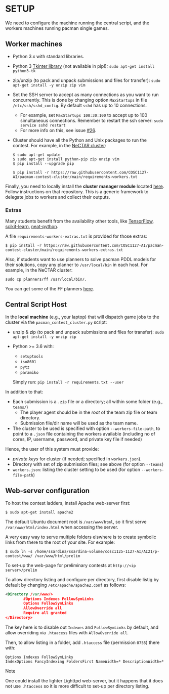 # SETUP

We need to configure the machine running the central script, and the workers machines running pacman single games.

## Worker machines

* Python 3.x with standard libraries.
* Python 3 [Tkinter library](https://docs.python.org/3/library/tkinter.html) (not available in pip!): `sudo apt-get install python3-tk`
* zip/unzip (to pack and unpack submissions and files for transfer): `sudo apt-get install -y unzip zip vim`
* Set the SSH server to accept as many connections as you want to run concurrently. This is done by changing option `MaxStartups` in file `/etc/ssh/sshd_config`. By default `sshd` has up to 10 connections.
  * For example, set `MaxStartups 100:30:100` to accept up to 100 simultaneous connections. Remember to restart the ssh server: `sudo service sshd restart`
  * For more info on this, see issue [#26](https://github.com/COSC1127-AI/pacman-contest-cluster/issues/26).
* Cluster should have all the Python and Unix packages to run the contest. For example, in the [NeCTAR cluster](https://ardc.edu.au/services/nectar-research-cloud/):

    ```shell
    $ sudo apt-get update
    $ sudo apt-get install python-pip zip unzip vim
    $ pip install --upgrade pip

    $ pip install -r https://raw.githubusercontent.com/COSC1127-AI/pacman-contest-cluster/main/requirements-workers.txt
    ```

Finally, you need to locally install the **cluster manager module** located [here](https://github.com/ssardina-teaching/cluster-manager). Follow instructions on that repository. This is a generic framework to delegate jobs to workers and collect their outputs.

### Extras

Many students benefit from the availability other tools, like [TensorFlow](https://www.tensorflow.org/), [scikit-learn](http://scikit-learn.org/), [neat-python](https://github.com/CodeReclaimers/neat-python).

A file `requirements-workers-extras.txt` is provided for those extras:

```shell
$ pip install -r https://raw.githubusercontent.com/COSC1127-AI/pacman-contest-cluster/main/requirements-workers-extras.txt
```

Also, if students want to use planners to solve pacman PDDL models for their solutions, copy any planner to `/usr/local/bin` in each host. For example, in the NeCTAR cluster:

```shell
sudo cp planners/ff /usr/local/bin/.
```

You can get some of the FF planners [here](https://github.com/ssardina-planning/planners).

## Central Script Host

In the **local machine** (e.g., your laptop) that will dispatch game jobs to the cluster via the `pacman_contest_cluster.py` script:

* unzip & zip (to pack and unpack submissions and files for transfer): `sudo apt-get install -y unzip zip`
* Python >= 3.6 with:
  * `setuptools`
  * `iso8601`
  * `pytz`
  * `paramiko`

  Simply run: `pip install -r requirements.txt --user`

In addition to that:

* Each submission is a `.zip` file or a directory; all within some folder (e.g., `teams/`)
  * The player agent should be in the _root_ of the team zip file or team directory.
  * Submission file/dir name will be used as the team name.
* The cluster to be used is specified with option `--workers-file-path`, to point to a `.json` file containing the workers available (including no of cores, IP, username, password, and private key file if needed)

Hence, the user of this system must provide:

* _private keys_ for cluster (if needed; specified in `workers.json`).
* Directory with set of zip submission files; see above (for option `--teams`)
* `workers.json`: listing the cluster setting to be used (for option `--workers-file-path`)

## Web-server configuration

To host the contest ladders, install Apache web-server first:

```shell
$ sudo apt-get install apache2
```

The default Ubuntu document root is `/var/www/html`, so it first serve  `/var/www/html/index.html` when accessing the server.

A very easy way to serve multiple folders elswhere is to create symbolic links from there to the root of your site. For example:

```shell
$ sudo ln -s /home/ssardina/ssardina-volume/cosc1125-1127-AI/AI21/p-contest/www/ /var/www/html/prelim
```

To set-up the web-page for preliminary contests at `http://<ip server>/prelim`

To allow directory listing and configure per directory, first disable listig by default by changing `/etc/apache/apache2.conf` as follows:

```xml
<Directory /var/www/>
        #Options Indexes FollowSymLinks
        Options FollowSymLinks
        AllowOverride all
        Require all granted
</Directory>
```

The key here is to disable out `Indexes` and `FollowSymLinks` by default, and allow overriding via `.htaacess` files with `AllowOverride all`.

Then, to allow listing in a folder, add `.htaccess` file (permission `0755`) there with:

```plaintext
Options Indexes FollowSymLinks
IndexOptions FancyIndexing FoldersFirst NameWidth=* DescriptionWidth=*
```

> [!NOTE]
> One could install the lighter Lighttpd web-server, but it happens that it does not use `.htaccess` so it is more difficult to set-up per directory listing.
